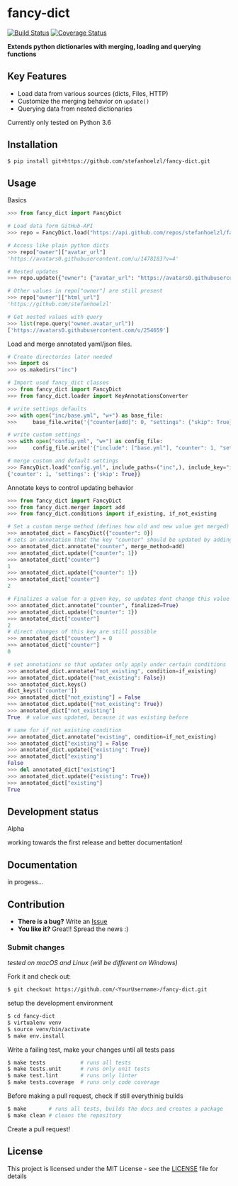 # fancy-dict

[![Build Status](https://travis-ci.org/stefanhoelzl/fancy-dict.svg?branch=master)](https://travis-ci.org/stefanhoelzl/fancy-dict)
[![Coverage Status](https://coveralls.io/repos/github/stefanhoelzl/fancy-dict/badge.svg?branch=wip)](https://coveralls.io/github/stefanhoelzl/fancy-dict?branch=wip)

**Extends python dictionaries with merging, loading and querying functions**

## Key Features
* Load data from various sources (dicts, Files, HTTP)
* Customize the merging behavior on `update()`
* Querying data from nested dictionaries

Currently only tested on Python 3.6

## Installation
```bash
$ pip install git+https://github.com/stefanhoelzl/fancy-dict.git
````

## Usage
Basics
```python
>>> from fancy_dict import FancyDict

# Load data form GitHub-API
>>> repo = FancyDict.load("https://api.github.com/repos/stefanhoelzl/fancy-dict")

# Access like plain python dicts
>>> repo["owner"]["avatar_url"]
'https://avatars0.githubusercontent.com/u/1478183?v=4'

# Nested updates
>>> repo.update({"owner": {"avatar_url": "https://avatars0.githubusercontent.com/u/254659"}})

# Other values in repo["owner"] are still present
>>> repo["owner"]["html_url"]
'https://github.com/stefanhoelzl'

# Get nested values with query
>>> list(repo.query("owner.avatar_url"))
['https://avatars0.githubusercontent.com/u/254659']
```
Load and merge annotated yaml/json files.
```python
# Create directories later needed
>>> import os
>>> os.makedirs("inc")

# Import used fancy_dict classes
>>> from fancy_dict import FancyDict
>>> from fancy_dict.loader import KeyAnnotationsConverter

# write settings defaults
>>> with open("inc/base.yml", "w+") as base_file:
>>>     base_file.write('{"counter[add]": 0, "settings": {"skip": True}}')

# write custom settings
>>> with open("config.yml", "w+") as config_file:
>>>     config_file.write('{"include": ["base.yml"], "counter": 1, "settings": {"+skip": False, "?merge": True}}')

# merge custom and default settings
>>> FancyDict.load("config.yml", include_paths=("inc",), include_key="include", annotations_decoder=KeyAnnotationsConverter)
{'counter': 1, 'settings': {'skip': True}}
```
Annotate keys to control updating behavior
```python
>>> from fancy_dict import FancyDict
>>> from fancy_dict.merger import add
>>> from fancy_dict.conditions import if_existing, if_not_existing

# Set a custom merge method (defines how old and new value get merged)
>>> annotated_dict = FancyDict({"counter": 0})
# sets an annotation that the key "counter" should be updated by adding old and new value
>>> annotated_dict.annotate("counter", merge_method=add)
>>> annotated_dict.update({"counter": 1})
>>> annotated_dict["counter"]
1
>>> annotated_dict.update({"counter": 1})
>>> annotated_dict["counter"]
2

# Finalizes a value for a given key, so updates dont change this value
>>> annotated_dict.annotate("counter", finalized=True)
>>> annotated_dict.update({"counter": 1})
>>> annotated_dict["counter"]
2
# direct changes of this key are still possible
>>> annotated_dict["counter"] = 0
>>> annotated_dict["counter"]
0

# set annotations so that updates only apply under certain conditions
>>> annotated_dict.annotate("not_existing", condition=if_existing)
>>> annotated_dict.update({"not_existing": False})
>>> annotated_dict.keys()
dict_keys(['counter'])
>>> annotated_dict["not_existing"] = False
>>> annotated_dict.update({"not_existing": True})
>>> annotated_dict["not_existing"]
True  # value was updated, because it was existing before

# same for if_not_existing condition
>>> annotated_dict.annotate("existing", condition=if_not_existing)
>>> annotated_dict["existing"] = False
>>> annotated_dict.update({"existing": True})
>>> annotated_dict["existing"]
False
>>> del annotated_dict["existing"]
>>> annotated_dict.update({"existing": True})
>>> annotated_dict["existing"]
True
```
## Development status
Alpha

working towards the first release and better documentation!

## Documentation
in progess...

## Contribution
* **There is a bug?** Write an [Issue](https://github.com/stefanhoelzl/fancy-dict/issues)
* **You like it?** Great!! Spread the news :)

### Submit changes
_tested on macOS and Linux (will be different on Windows)_

Fork it and check out:
``` bash
$ git checkout https://github.com/<YourUsername>/fancy-dict.git
```
setup the development environment
```bash
$ cd fancy-dict
$ virtualenv venv
$ source venv/bin/activate
$ make env.install
```
Write a failing test, make your changes until all tests pass
```bash
$ make tests           # runs all tests
$ make tests.unit      # runs only unit tests
$ make test.lint       # runs only linter
$ make tests.coverage  # runs only code coverage
```
Before making a pull request, check if still everythinig builds
```bash
$ make       # runs all tests, builds the docs and creates a package
$ make clean # cleans the repository
```
Create a pull request!

## License
This project is licensed under the MIT License - see the [LICENSE](LICENSE) file for details
